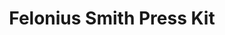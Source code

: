 ---
title: Felonius Smith Press Kit
presskitItems:
  - text: Big Rock Blues
    link: /images/uploads/card-og.png
ElectronicPressKitText: Electronic Press Kit
DownloadPressKitLink: "Download the complete Felonius Smith Electronic Press Kit "
SubDownloadPressKitLink: Contains all items below
performanceVenues:
  FairsFestivals:
    - venue: dsd
      location: yescs
  NightclubsCafes:
    - venue: dsf
      location: nosdf
    - venue: asd
      location: asd
---